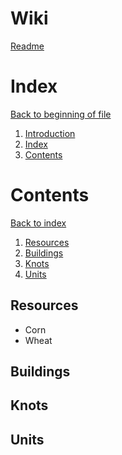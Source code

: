 # <a name="Wiki"></a>Wiki

[Readme](../README.md)

# <a name="Index"></a>Index

[Back to beginning of file](#Wiki)
1. [Introduction](#Introduction)
2. [Index](#Index)
3. [Contents](#Contents)

# <a name="Contents"></a>Contents

[Back to index](#Index)
1. [Resources](#Contents.Resources)
2. [Buildings](#Contents.Buildings)
3. [Knots](#Contents.Knots)
4. [Units](#Contents.Units)


## <a name="Contents.Resources"></a>Resources
* Corn
* Wheat

## <a name="Contents.Buildings"></a>Buildings
## <a name="Contents.Knots"></a>Knots
## <a name="Contents.Units"></a>Units